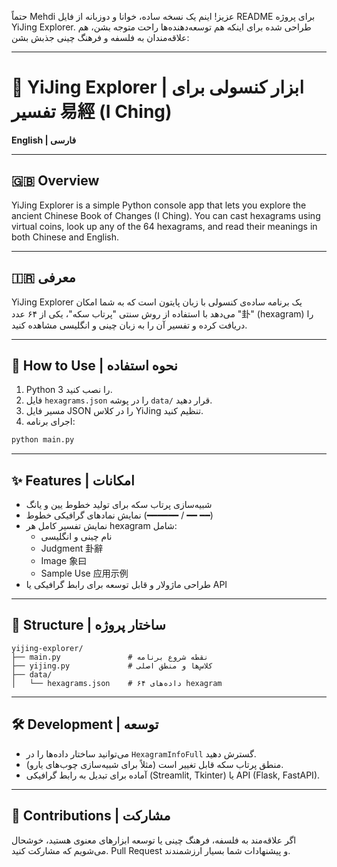حتماً Mehdi عزیز! اینم یک نسخه ساده، خوانا و دو‌زبانه از فایل README برای پروژه YiJing Explorer. طراحی شده برای اینکه هم توسعه‌دهنده‌ها راحت متوجه بشن، هم علاقه‌مندان به فلسفه و فرهنگ چینی جذبش بشن:

---

# 🧿 YiJing Explorer | ابزار کنسولی برای تفسیر 易經 (I Ching)

**English | فارسی**

---

## 🇬🇧 Overview

YiJing Explorer is a simple Python console app that lets you explore the ancient Chinese Book of Changes (I Ching). You can cast hexagrams using virtual coins, look up any of the 64 hexagrams, and read their meanings in both Chinese and English.

---

## 🇮🇷 معرفی

YiJing Explorer یک برنامه ساده‌ی کنسولی با زبان پایتون است که به شما امکان می‌دهد با استفاده از روش سنتی "پرتاب سکه"، یکی از ۶۴‌ عدد‌ "卦" (hexagram) را دریافت کرده و تفسیر آن را به زبان چینی و انگلیسی مشاهده کنید.

---

## 🔧 How to Use | نحوه استفاده

1. Python 3 را نصب کنید.
2. فایل `hexagrams.json` را در پوشه `data/` قرار دهید.
3. مسیر فایل JSON را در کلاس YiJing تنظیم کنید.
4. اجرای برنامه:
```bash
python main.py
```

---

## ✨ Features | امکانات

- شبیه‌سازی پرتاب سکه برای تولید خطوط یین و یانگ
- نمایش نمادهای گرافیکی خطوط (━━━━━━ / ━━  ━━)
- نمایش تفسیر کامل هر hexagram شامل:
  - نام چینی و انگلیسی
  - Judgment 卦辭
  - Image 象曰
  - Sample Use 应用示例
- طراحی ماژولار و قابل توسعه برای رابط گرافیکی یا API

---

## 📁 Structure | ساختار پروژه

```
yijing-explorer/
├── main.py               # نقطه شروع برنامه
├── yijing.py             # کلاس‌ها و منطق اصلی
├── data/
│   └── hexagrams.json    # داده‌های ۶۴ hexagram
```

---

## 🛠 Development | توسعه

- می‌توانید ساختار داده‌ها را در `HexagramInfoFull` گسترش دهید.
- منطق پرتاب سکه قابل تغییر است (مثلاً برای شبیه‌سازی چوب‌های یارو).
- آماده برای تبدیل به رابط گرافیکی (Streamlit, Tkinter) یا API (Flask, FastAPI).

---

## 🤝 Contributions | مشارکت

اگر علاقه‌مند به فلسفه، فرهنگ چینی یا توسعه ابزارهای معنوی هستید، خوشحال می‌شویم که مشارکت کنید. Pull Request و پیشنهادات شما بسیار ارزشمندند.
